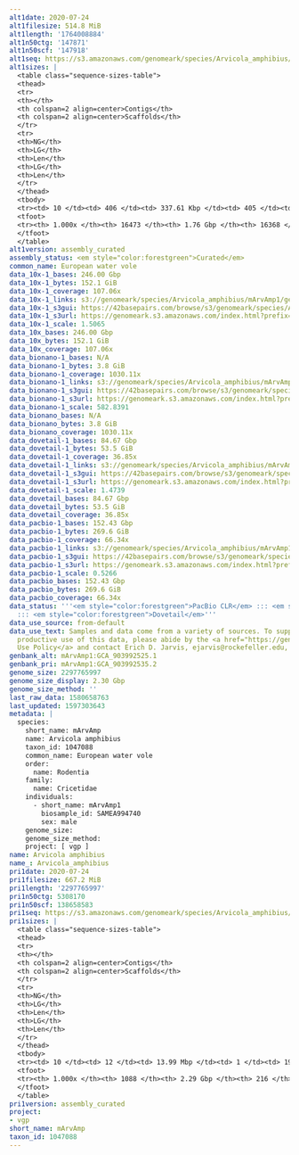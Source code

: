 ```yaml
---
alt1date: 2020-07-24
alt1filesize: 514.8 MiB
alt1length: '1764008884'
alt1n50ctg: '147871'
alt1n50scf: '147918'
alt1seq: https://s3.amazonaws.com/genomeark/species/Arvicola_amphibius/mArvAmp1/assembly_curated/mArvAmp1.alt.cur.20200724.fasta.gz
alt1sizes: |
  <table class="sequence-sizes-table">
  <thead>
  <tr>
  <th></th>
  <th colspan=2 align=center>Contigs</th>
  <th colspan=2 align=center>Scaffolds</th>
  </tr>
  <tr>
  <th>NG</th>
  <th>LG</th>
  <th>Len</th>
  <th>LG</th>
  <th>Len</th>
  </tr>
  </thead>
  <tbody>
  <tr><td> 10 </td><td> 406 </td><td> 337.61 Kbp </td><td> 405 </td><td> 338.30 Kbp </td></tr><tr><td> 20 </td><td> 1004 </td><td> 261.72 Kbp </td><td> 1003 </td><td> 261.72 Kbp </td></tr><tr><td> 30 </td><td> 1755 </td><td> 213.02 Kbp </td><td> 1754 </td><td> 213.02 Kbp </td></tr><tr><td> 40 </td><td> 2662 </td><td> 177.97 Kbp </td><td> 2661 </td><td> 177.97 Kbp </td></tr><tr style="background-color:#cccccc;"><td> 50 </td><td> 3751 </td><td> 147.87 Kbp </td><td> 3750 </td><td> 147.92 Kbp </td></tr><tr><td> 60 </td><td> 5057 </td><td> 123.51 Kbp </td><td> 5055 </td><td> 123.57 Kbp </td></tr><tr><td> 70 </td><td> 6641 </td><td> 100.20 Kbp </td><td> 6638 </td><td> 100.32 Kbp </td></tr><tr><td> 80 </td><td> 8617 </td><td> 78.79 Kbp </td><td> 8612 </td><td> 78.87 Kbp </td></tr><tr><td> 90 </td><td> 11241 </td><td> 55.89 Kbp </td><td> 11230 </td><td> 56.08 Kbp </td></tr><tr><td> 100 </td><td> 16472 </td><td> 217  bp </td><td> 16367 </td><td> 217  bp </td></tr></tbody>
  <tfoot>
  <tr><th> 1.000x </th><th> 16473 </th><th> 1.76 Gbp </th><th> 16368 </th><th> 1.76 Gbp </th></tr>
  </tfoot>
  </table>
alt1version: assembly_curated
assembly_status: <em style="color:forestgreen">Curated</em>
common_name: European water vole
data_10x-1_bases: 246.00 Gbp
data_10x-1_bytes: 152.1 GiB
data_10x-1_coverage: 107.06x
data_10x-1_links: s3://genomeark/species/Arvicola_amphibius/mArvAmp1/genomic_data/10x/<br>
data_10x-1_s3gui: https://42basepairs.com/browse/s3/genomeark/species/Arvicola_amphibius/mArvAmp1/genomic_data/10x/
data_10x-1_s3url: https://genomeark.s3.amazonaws.com/index.html?prefix=species/Arvicola_amphibius/mArvAmp1/genomic_data/10x/
data_10x-1_scale: 1.5065
data_10x_bases: 246.00 Gbp
data_10x_bytes: 152.1 GiB
data_10x_coverage: 107.06x
data_bionano-1_bases: N/A
data_bionano-1_bytes: 3.8 GiB
data_bionano-1_coverage: 1030.11x
data_bionano-1_links: s3://genomeark/species/Arvicola_amphibius/mArvAmp1/genomic_data/bionano/<br>
data_bionano-1_s3gui: https://42basepairs.com/browse/s3/genomeark/species/Arvicola_amphibius/mArvAmp1/genomic_data/bionano/
data_bionano-1_s3url: https://genomeark.s3.amazonaws.com/index.html?prefix=species/Arvicola_amphibius/mArvAmp1/genomic_data/bionano/
data_bionano-1_scale: 582.8391
data_bionano_bases: N/A
data_bionano_bytes: 3.8 GiB
data_bionano_coverage: 1030.11x
data_dovetail-1_bases: 84.67 Gbp
data_dovetail-1_bytes: 53.5 GiB
data_dovetail-1_coverage: 36.85x
data_dovetail-1_links: s3://genomeark/species/Arvicola_amphibius/mArvAmp1/genomic_data/dovetail/<br>
data_dovetail-1_s3gui: https://42basepairs.com/browse/s3/genomeark/species/Arvicola_amphibius/mArvAmp1/genomic_data/dovetail/
data_dovetail-1_s3url: https://genomeark.s3.amazonaws.com/index.html?prefix=species/Arvicola_amphibius/mArvAmp1/genomic_data/dovetail/
data_dovetail-1_scale: 1.4739
data_dovetail_bases: 84.67 Gbp
data_dovetail_bytes: 53.5 GiB
data_dovetail_coverage: 36.85x
data_pacbio-1_bases: 152.43 Gbp
data_pacbio-1_bytes: 269.6 GiB
data_pacbio-1_coverage: 66.34x
data_pacbio-1_links: s3://genomeark/species/Arvicola_amphibius/mArvAmp1/genomic_data/pacbio/<br>
data_pacbio-1_s3gui: https://42basepairs.com/browse/s3/genomeark/species/Arvicola_amphibius/mArvAmp1/genomic_data/pacbio/
data_pacbio-1_s3url: https://genomeark.s3.amazonaws.com/index.html?prefix=species/Arvicola_amphibius/mArvAmp1/genomic_data/pacbio/
data_pacbio-1_scale: 0.5266
data_pacbio_bases: 152.43 Gbp
data_pacbio_bytes: 269.6 GiB
data_pacbio_coverage: 66.34x
data_status: '''<em style="color:forestgreen">PacBio CLR</em> ::: <em style="color:forestgreen">10x</em>
  ::: <em style="color:forestgreen">Dovetail</em>'''
data_use_source: from-default
data_use_text: Samples and data come from a variety of sources. To support fair and
  productive use of this data, please abide by the <a href="https://genome10k.soe.ucsc.edu/data-use-policies/">Data
  Use Policy</a> and contact Erich D. Jarvis, ejarvis@rockefeller.edu, with any questions.
genbank_alt: mArvAmp1:GCA_903992525.1
genbank_pri: mArvAmp1:GCA_903992535.2
genome_size: 2297765997
genome_size_display: 2.30 Gbp
genome_size_method: ''
last_raw_data: 1580658763
last_updated: 1597303643
metadata: |
  species:
    short_name: mArvAmp
    name: Arvicola amphibius
    taxon_id: 1047088
    common_name: European water vole
    order:
      name: Rodentia
    family:
      name: Cricetidae
    individuals:
      - short_name: mArvAmp1
        biosample_id: SAMEA994740
        sex: male
    genome_size:
    genome_size_method:
    project: [ vgp ]
name: Arvicola amphibius
name_: Arvicola_amphibius
pri1date: 2020-07-24
pri1filesize: 667.2 MiB
pri1length: '2297765997'
pri1n50ctg: 5308170
pri1n50scf: 138658583
pri1seq: https://s3.amazonaws.com/genomeark/species/Arvicola_amphibius/mArvAmp1/assembly_curated/mArvAmp1.pri.cur.20200724.fasta.gz
pri1sizes: |
  <table class="sequence-sizes-table">
  <thead>
  <tr>
  <th></th>
  <th colspan=2 align=center>Contigs</th>
  <th colspan=2 align=center>Scaffolds</th>
  </tr>
  <tr>
  <th>NG</th>
  <th>LG</th>
  <th>Len</th>
  <th>LG</th>
  <th>Len</th>
  </tr>
  </thead>
  <tbody>
  <tr><td> 10 </td><td> 12 </td><td> 13.99 Mbp </td><td> 1 </td><td> 193.96 Mbp </td></tr><tr><td> 20 </td><td> 31 </td><td> 10.52 Mbp </td><td> 2 </td><td> 189.60 Mbp </td></tr><tr><td> 30 </td><td> 56 </td><td> 8.18 Mbp </td><td> 3 </td><td> 161.33 Mbp </td></tr><tr><td> 40 </td><td> 88 </td><td> 6.37 Mbp </td><td> 5 </td><td> 158.92 Mbp </td></tr><tr style="background-color:#cccccc;"><td> 50 </td><td> 126 </td><td style="background-color:#88ff88;"> 5.31 Mbp </td><td> 6 </td><td style="background-color:#88ff88;"> 138.66 Mbp </td></tr><tr><td> 60 </td><td> 174 </td><td> 4.31 Mbp </td><td> 8 </td><td> 131.41 Mbp </td></tr><tr><td> 70 </td><td> 235 </td><td> 3.28 Mbp </td><td> 10 </td><td> 125.09 Mbp </td></tr><tr><td> 80 </td><td> 317 </td><td> 2.35 Mbp </td><td> 11 </td><td> 123.99 Mbp </td></tr><tr><td> 90 </td><td> 443 </td><td> 1.39 Mbp </td><td> 14 </td><td> 63.16 Mbp </td></tr><tr><td> 100 </td><td> 1087 </td><td> 819  bp </td><td> 215 </td><td> 4.31 Kbp </td></tr></tbody>
  <tfoot>
  <tr><th> 1.000x </th><th> 1088 </th><th> 2.29 Gbp </th><th> 216 </th><th> 2.30 Gbp </th></tr>
  </tfoot>
  </table>
pri1version: assembly_curated
project:
- vgp
short_name: mArvAmp
taxon_id: 1047088
---
```

